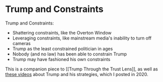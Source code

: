 # Trump and Constraints

Trump and Constraints:
- Shattering constraints, like the Overton Window
- Leveraging constraints, like mainstream media's inability to turn off cameras
- Trump as the least constrained politician in ages 
- Nobody (and no law) has been able to constrain Trump
- Trump may have fashioned his own constraints 



This is a companion piece to [[Trump Through the Trust Lens]], as well as [these videos](https://www.youtube.com/playlist?list=PLreQNsM8LqWAJFWfH3UCRo3QLxV8-wtol) about Trump and his strategies, which I posted in 2020. 
 